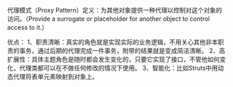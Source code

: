 代理模式（Proxy Pattern）定义：为其他对象提供一种代理以控制对这个对象的访问。（Provide a surrogate or placeholder for another object to control access to it.）

优点：
1、职责清晰：真实的角色就是实现实际的业务逻辑，不用关心其他非本职责的事务，通过后期的代理完成一件事务，附带的结果就是变成简洁清晰。
2、高扩展性：具体主题角色是随时都会发生变化的，只要它实现了接口，不管他如何变化，代理类都可以在不做任何修改的情况下使用。
3、智能化：比如Struts中用动态代理将表单元素映射到对象上。